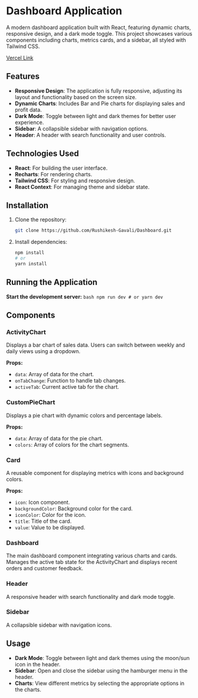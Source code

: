 # Dashboard Application

A modern dashboard application built with React, featuring dynamic charts, responsive design, and a dark mode toggle. This project showcases various components including charts, metrics cards, and a sidebar, all styled with Tailwind CSS.

[Vercel Link](https://dashboard-gilt-sigma.vercel.app/)


## Features

- **Responsive Design**: The application is fully responsive, adjusting its layout and functionality based on the screen size.
- **Dynamic Charts**: Includes Bar and Pie charts for displaying sales and profit data.
- **Dark Mode**: Toggle between light and dark themes for better user experience.
- **Sidebar**: A collapsible sidebar with navigation options.
- **Header**: A header with search functionality and user controls.

## Technologies Used

- **React**: For building the user interface.
- **Recharts**: For rendering charts.
- **Tailwind CSS**: For styling and responsive design.
- **React Context**: For managing theme and sidebar state.

## Installation

1. Clone the repository:
    ```bash
    git clone https://github.com/Rushikesh-Gavali/Dashboard.git
    ```

2. Install dependencies:
    ```bash
    npm install
    # or
    yarn install
    ```

## Running the Application

 **Start the development server:**
    ```bash
    npm run dev
    # or
    yarn dev
    ```

## Components

### ActivityChart

Displays a bar chart of sales data. Users can switch between weekly and daily views using a dropdown.

**Props:**
- `data`: Array of data for the chart.
- `onTabChange`: Function to handle tab changes.
- `activeTab`: Current active tab for the chart.

### CustomPieChart

Displays a pie chart with dynamic colors and percentage labels.

**Props:**
- `data`: Array of data for the pie chart.
- `colors`: Array of colors for the chart segments.

### Card

A reusable component for displaying metrics with icons and background colors.

**Props:**
- `icon`: Icon component.
- `backgroundColor`: Background color for the card.
- `iconColor`: Color for the icon.
- `title`: Title of the card.
- `value`: Value to be displayed.

### Dashboard

The main dashboard component integrating various charts and cards. Manages the active tab state for the ActivityChart and displays recent orders and customer feedback.

### Header

A responsive header with search functionality and dark mode toggle.

### Sidebar

A collapsible sidebar with navigation icons.

## Usage

- **Dark Mode**: Toggle between light and dark themes using the moon/sun icon in the header.
- **Sidebar**: Open and close the sidebar using the hamburger menu in the header.
- **Charts**: View different metrics by selecting the appropriate options in the charts.
